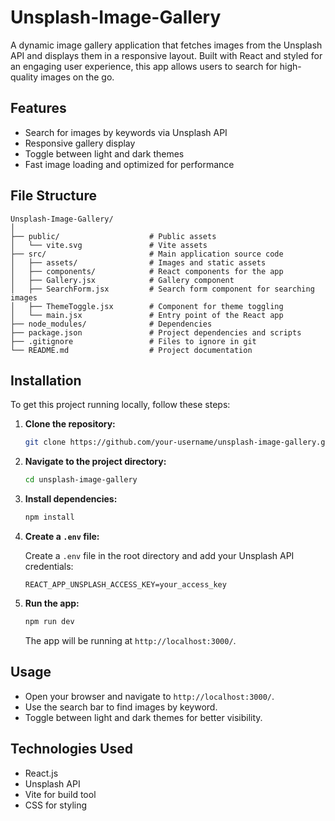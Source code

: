 # Unsplash-Image-Gallery
A dynamic image gallery application that fetches images from the Unsplash API and displays them in a responsive layout. Built with React and styled for an engaging user experience, this app allows users to search for high-quality images on the go.

## Features

- Search for images by keywords via Unsplash API
- Responsive gallery display
- Toggle between light and dark themes
- Fast image loading and optimized for performance

## File Structure

```
Unsplash-Image-Gallery/
│
├── public/                    # Public assets
│   └── vite.svg               # Vite assets
├── src/                       # Main application source code
│   ├── assets/                # Images and static assets
│   ├── components/            # React components for the app
│   ├── Gallery.jsx            # Gallery component
│   ├── SearchForm.jsx         # Search form component for searching images
│   ├── ThemeToggle.jsx        # Component for theme toggling
│   └── main.jsx               # Entry point of the React app
├── node_modules/              # Dependencies
├── package.json               # Project dependencies and scripts
├── .gitignore                 # Files to ignore in git
└── README.md                  # Project documentation
```

## Installation

To get this project running locally, follow these steps:

1. **Clone the repository:**

   ```bash
   git clone https://github.com/your-username/unsplash-image-gallery.git
   ```

2. **Navigate to the project directory:**

   ```bash
   cd unsplash-image-gallery
   ```

3. **Install dependencies:**

   ```bash
   npm install
   ```

4. **Create a `.env` file:**

   Create a `.env` file in the root directory and add your Unsplash API credentials:

   ```env
   REACT_APP_UNSPLASH_ACCESS_KEY=your_access_key
   ```

5. **Run the app:**

   ```bash
   npm run dev
   ```

   The app will be running at `http://localhost:3000/`.

## Usage

- Open your browser and navigate to `http://localhost:3000/`.
- Use the search bar to find images by keyword.
- Toggle between light and dark themes for better visibility.

## Technologies Used

- React.js
- Unsplash API
- Vite for build tool
- CSS for styling
